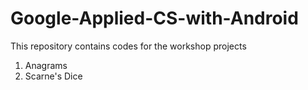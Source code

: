# Google-Applied-CS-with-Android
This repository contains codes for the workshop projects
1. Anagrams
2. Scarne's Dice

